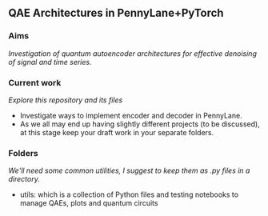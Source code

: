 ## QAE Architectures in PennyLane+PyTorch

### Aims
*Investigation of quantum autoencoder architectures for effective denoising of signal and time series.*

### Current work
*Explore this repository and its files*
- Investigate ways to implement encoder and decoder in PennyLane.
- As we all may end up having slightly different projects (to be discussed),
  at this stage keep your draft work in your separate folders.

### Folders
*We'll need some common utilities, I suggest to keep them as .py files in a directory.*
- utils: which is a collection of Python files and testing notebooks to manage QAEs, plots and quantum circuits
